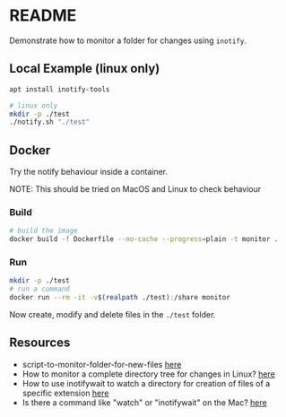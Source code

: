 # README

Demonstrate how to monitor a folder for changes using `inotify`.  

## Local Example (linux only)

```sh
apt install inotify-tools
```

```sh
# linux only
mkdir -p ./test
./notify.sh "./test"
```

## Docker

Try the notify behaviour inside a container.  

NOTE: This should be tried on MacOS and Linux to check behaviour  

### Build

```sh
# build the image
docker build -f Dockerfile --no-cache --progress=plain -t monitor . 
```

### Run

```sh
mkdir -p ./test
# run a command 
docker run --rm -it -v$(realpath ./test):/share monitor
```

Now create, modify and delete files in the `./test` folder.  

## Resources

* script-to-monitor-folder-for-new-files [here](https://unix.stackexchange.com/questions/24952/script-to-monitor-folder-for-new-files)  
* How to monitor a complete directory tree for changes in Linux? [here](https://stackoverflow.com/questions/8699293/how-to-monitor-a-complete-directory-tree-for-changes-in-linux/64107015#64107015)  
* How to use inotifywait to watch a directory for creation of files of a specific extension [here](https://unix.stackexchange.com/questions/323901/how-to-use-inotifywait-to-watch-a-directory-for-creation-of-files-of-a-specific)  
* Is there a command like "watch" or "inotifywait" on the Mac? [here](https://stackoverflow.com/questions/1515730/is-there-a-command-like-watch-or-inotifywait-on-the-mac)  
